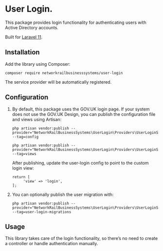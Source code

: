  # User Login.
This package provides login functionality for authenticating users with Active Directory accounts.

Built for [Laravel 11](https://laravel.com/).

## Installation

Add the library using Composer:
   ```
   composer require networkrailbusinesssystems/user-login
   ```
The service provider will be automatically registered.

## Configuration

1. By default, this package uses the GOV.UK login page. If your system does not use the GOV.UK Design, you can publish the configuration file and views using Artisan:
   ```
   php artisan vendor:publish --provider="NetworkRailBusinessSystems\UserLogin\Providers\UserLoginServiceProvider" --tag=config
   ```
   
   ```
   php artisan vendor:publish --provider="NetworkRailBusinessSystems\UserLogin\Providers\UserLoginServiceProvider" --tag=views
   ```
   
   After publishing, update the user-login config to point to the custom login view:
   ```
   return [
        'view' => 'login',
   ];
   ```
   
2. You can optionally publish the user migration with:
   ```
   php artisan vendor:publish --provider="NetworkRailBusinessSystems\UserLogin\Providers\UserLoginServiceProvider" --tag=user-login-migrations
   ```
   
## Usage
This library takes care of the login functionality, so there’s no need to create a controller or handle authentication manually.